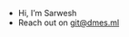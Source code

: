 - Hi, I’m Sarwesh
- Reach out on git@dmes.ml

<!---
saturn279/saturn279 is a ✨ special ✨ repository because its `README.md` (this file) appears on your GitHub profile.
You can click the Preview link to take a look at your changes.
--->
